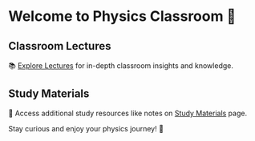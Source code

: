 # Welcome to Physics Classroom 🌟

## Classroom Lectures
📚 [Explore Lectures](https://sites.google.com/view/phy-lecture/electrostatics) for in-depth classroom insights and knowledge.

## Study Materials
📘 Access additional study resources like notes on [Study Materials](https://sites.google.com/view/phy-lecture/notes) page.

Stay curious and enjoy your physics journey! 🚀
